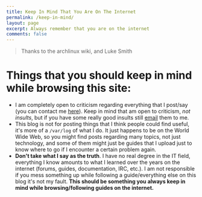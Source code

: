 ```yaml
---
title: Keep In Mind That You Are On The Internet
permalink: /keep-in-mind/
layout: page
excerpt: Always remember that you are on the internet
comments: false
---
```


> Thanks to the archlinux wiki, and Luke Smith

# Things that you should keep in mind while browsing this site:
- I am completely open to criticism regarding everything that I post/say (you can contact me [here](https://www.ferrry.tk/about/#contact-me)). Keep in mind that am open to criticism, _not insults_, but if you have some really good insults still [email](https://www.ferrry.tk/about/#contact-me) them to me.
- This blog is not for posting things that I think people could find useful, it's more of a `/var/log` of what I do. It just happens to be on the World Wide Web, so you might find posts regarding many topics, not just technology, and some of them might just be guides that I upload just to know where to go if I encounter a certain problem again.
- **Don't take what I say as the truth**. I have no real degree in the IT field, everything I know amounts to what I learned over the years on the internet (forums, guides, documentation, IRC, etc.). I am not responsible if you mess something up while following a guide/everything else on this blog it's not my fault. **This should be something you always keep in mind while browsing/following guides on the internet.**
